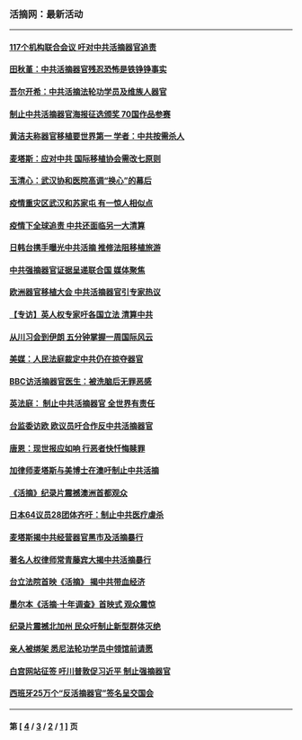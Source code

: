 ### 活摘网：最新活动
---
#### [117个机构联合会议 吁对中共活摘器官追责](../../pages/nf5883/n12775087.md?05200430) 
#### [田秋堇：中共活摘器官残忍恐怖是铁铮铮事实](../../pages/nf5883/n12702148.md?05200430) 
#### [吾尔开希：中共活摘法轮功学员及维族人器官](../../pages/nf5883/n12693197.md?05200430) 
#### [制止中共活摘器官海报征选颁奖 70国作品参赛](../../pages/nf5883/n12692050.md?05200430) 
#### [黄洁夫称器官移植要世界第一 学者：中共按需杀人](../../pages/nf5883/n12572329.md?05200430) 
#### [麦塔斯：应对中共 国际移植协会需改七原则](../../pages/nf5883/n12514711.md?05200430) 
#### [玉清心：武汉协和医院高调“换心”的幕后](../../pages/nf5883/n12298730.md?05200430) 
#### [疫情重灾区武汉和苏家屯 有一惊人相似点](../../pages/nf5883/n12150824.md?05200430) 
#### [疫情下全球追责 中共还面临另一大清算](../../pages/nf5883/n12070397.md?05200430) 
#### [日韩台携手曝光中共活摘 推修法阻移植旅游](../../pages/nf5883/n11712046.md?05200430) 
#### [中共强摘器官证据呈递联合国 媒体聚焦](../../pages/nf5883/n11546426.md?05200430) 
#### [欧洲器官移植大会 中共活摘器官引专家热议](../../pages/nf5883/n11539095.md?05200430) 
#### [【专访】英人权专家吁各国立法 清算中共](../../pages/nf5883/n11367315.md?05200430) 
#### [从川习会到伊朗 五分钟掌握一周国际风云](../../pages/nf5883/n11338520.md?05200430) 
#### [美媒：人民法庭裁定中共仍在掠夺器官](../../pages/nf5883/n11334897.md?05200430) 
#### [BBC访活摘器官医生：被洗脑后无罪恶感](../../pages/nf5883/n11335935.md?05200430) 
#### [英法庭： 制止中共活摘器官 全世界有责任](../../pages/nf5883/n11330691.md?05200430) 
#### [台监委访欧 欧议员吁合作反中共活摘器官](../../pages/nf5883/n11109190.md?05200430) 
#### [唐恩：现世报应如响 行恶者快忏悔赎罪](../../pages/nf5883/n11104016.md?05200430) 
#### [加律师麦塔斯与美博士在澳吁制止中共活摘](../../pages/nf5883/n10724764.md?05200430) 
#### [《活摘》纪录片震撼澳洲首都观众](../../pages/nf5883/n10722747.md?05200430) 
#### [日本64议员28团体齐吁：制止中共医疗虐杀](../../pages/nf5883/n10587757.md?05200430) 
#### [麦塔斯揭中共经营器官黑市及活摘暴行](../../pages/nf5883/n10442407.md?05200430) 
#### [著名人权律师常青藤宾大揭中共活摘暴行](../../pages/nf5883/n10318181.md?05200430) 
#### [台立法院首映《活摘》 揭中共带血经济](../../pages/nf5883/n9938847.md?05200430) 
#### [墨尔本《活摘·十年调查》首映式 观众震惊](../../pages/nf5883/n9522572.md?05200430) 
#### [纪录片震撼北加州 民众吁制止新型群体灭绝](../../pages/nf5883/n9188314.md?05200430) 
#### [亲人被绑架 悉尼法轮功学员中领馆前请愿](../../pages/nf5883/n9056753.md?05200430) 
#### [白宫网站征签 吁川普敦促习近平 制止强摘器官](../../pages/nf5883/n9009661.md?05200430) 
#### [西班牙25万个“反活摘器官”签名呈交国会](../../pages/nf5883/n8846163.md?05200430) 

---
#### 第 [ [4](./4.md?05200430) / [3](./3.md?05200430) / [2](./2.md?05200430) / [1](./1.md?05200430) ] 页
